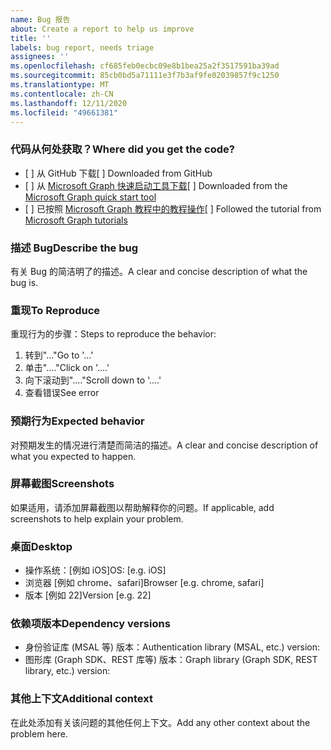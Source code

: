 ```yaml
---
name: Bug 报告
about: Create a report to help us improve
title: ''
labels: bug report, needs triage
assignees: ''
ms.openlocfilehash: cf685feb0ecbc09e8b1bea25a2f3517591ba39ad
ms.sourcegitcommit: 85cb0bd5a71111e3f7b3af9fe02039857f9c1250
ms.translationtype: MT
ms.contentlocale: zh-CN
ms.lasthandoff: 12/11/2020
ms.locfileid: "49661381"
---
```

### <a name="where-did-you-get-the-code"></a><span data-ttu-id="a3be6-102">代码从何处获取？</span><span class="sxs-lookup"><span data-stu-id="a3be6-102">Where did you get the code?</span></span>

- <span data-ttu-id="a3be6-103">[ ] 从 GitHub 下载</span><span class="sxs-lookup"><span data-stu-id="a3be6-103">[ ] Downloaded from GitHub</span></span>
- <span data-ttu-id="a3be6-104">[ ] 从 [Microsoft Graph 快速启动工具下载](https://developer.microsoft.com/graph/quick-start)</span><span class="sxs-lookup"><span data-stu-id="a3be6-104">[ ] Downloaded from the [Microsoft Graph quick start tool](https://developer.microsoft.com/graph/quick-start)</span></span>
- <span data-ttu-id="a3be6-105">[ ] 已按照 [Microsoft Graph 教程中的教程操作](https://docs.microsoft.com/graph/tutorials)</span><span class="sxs-lookup"><span data-stu-id="a3be6-105">[ ] Followed the tutorial from [Microsoft Graph tutorials](https://docs.microsoft.com/graph/tutorials)</span></span>

### <a name="describe-the-bug"></a><span data-ttu-id="a3be6-106">描述 Bug</span><span class="sxs-lookup"><span data-stu-id="a3be6-106">Describe the bug</span></span>

<span data-ttu-id="a3be6-107">有关 Bug 的简洁明了的描述。</span><span class="sxs-lookup"><span data-stu-id="a3be6-107">A clear and concise description of what the bug is.</span></span>

### <a name="to-reproduce"></a><span data-ttu-id="a3be6-108">重现</span><span class="sxs-lookup"><span data-stu-id="a3be6-108">To Reproduce</span></span>

<span data-ttu-id="a3be6-109">重现行为的步骤：</span><span class="sxs-lookup"><span data-stu-id="a3be6-109">Steps to reproduce the behavior:</span></span>

1. <span data-ttu-id="a3be6-110">转到"..."</span><span class="sxs-lookup"><span data-stu-id="a3be6-110">Go to '...'</span></span>
1. <span data-ttu-id="a3be6-111">单击"...."</span><span class="sxs-lookup"><span data-stu-id="a3be6-111">Click on '....'</span></span>
1. <span data-ttu-id="a3be6-112">向下滚动到"...."</span><span class="sxs-lookup"><span data-stu-id="a3be6-112">Scroll down to '....'</span></span>
1. <span data-ttu-id="a3be6-113">查看错误</span><span class="sxs-lookup"><span data-stu-id="a3be6-113">See error</span></span>

### <a name="expected-behavior"></a><span data-ttu-id="a3be6-114">预期行为</span><span class="sxs-lookup"><span data-stu-id="a3be6-114">Expected behavior</span></span>

<span data-ttu-id="a3be6-115">对预期发生的情况进行清楚而简洁的描述。</span><span class="sxs-lookup"><span data-stu-id="a3be6-115">A clear and concise description of what you expected to happen.</span></span>

### <a name="screenshots"></a><span data-ttu-id="a3be6-116">屏幕截图</span><span class="sxs-lookup"><span data-stu-id="a3be6-116">Screenshots</span></span>

<span data-ttu-id="a3be6-117">如果适用，请添加屏幕截图以帮助解释你的问题。</span><span class="sxs-lookup"><span data-stu-id="a3be6-117">If applicable, add screenshots to help explain your problem.</span></span>

### <a name="desktop"></a><span data-ttu-id="a3be6-118">桌面</span><span class="sxs-lookup"><span data-stu-id="a3be6-118">Desktop</span></span>

- <span data-ttu-id="a3be6-119">操作系统：[例如 iOS]</span><span class="sxs-lookup"><span data-stu-id="a3be6-119">OS: [e.g. iOS]</span></span>
- <span data-ttu-id="a3be6-120">浏览器 [例如 chrome、safari]</span><span class="sxs-lookup"><span data-stu-id="a3be6-120">Browser [e.g. chrome, safari]</span></span>
- <span data-ttu-id="a3be6-121">版本 [例如 22]</span><span class="sxs-lookup"><span data-stu-id="a3be6-121">Version [e.g. 22]</span></span>

### <a name="dependency-versions"></a><span data-ttu-id="a3be6-122">依赖项版本</span><span class="sxs-lookup"><span data-stu-id="a3be6-122">Dependency versions</span></span>

- <span data-ttu-id="a3be6-123">身份验证库 (MSAL 等) 版本：</span><span class="sxs-lookup"><span data-stu-id="a3be6-123">Authentication library (MSAL, etc.) version:</span></span>
- <span data-ttu-id="a3be6-124">图形库 (Graph SDK、REST 库等) 版本：</span><span class="sxs-lookup"><span data-stu-id="a3be6-124">Graph library (Graph SDK, REST library, etc.) version:</span></span>

### <a name="additional-context"></a><span data-ttu-id="a3be6-125">其他上下文</span><span class="sxs-lookup"><span data-stu-id="a3be6-125">Additional context</span></span>

<span data-ttu-id="a3be6-126">在此处添加有关该问题的其他任何上下文。</span><span class="sxs-lookup"><span data-stu-id="a3be6-126">Add any other context about the problem here.</span></span>
